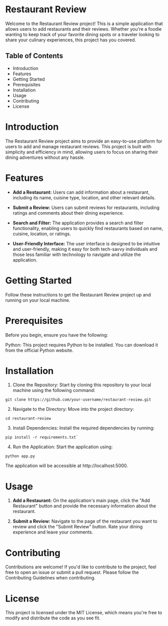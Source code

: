 
# Restaurant Review
Welcome to the Restaurant Review project! This is a simple application that allows users to add restaurants and their reviews. Whether you're a foodie wanting to keep track of your favorite dining spots or a traveler looking to share your culinary experiences, this project has you covered.

## Table of Contents
- Introduction
- Features
- Getting Started
- Prerequisites
- Installation
- Usage
- Contributing
- License

# Introduction
The Restaurant Review project aims to provide an easy-to-use platform for users to add and manage restaurant reviews. This project is built with simplicity and efficiency in mind, allowing users to focus on sharing their dining adventures without any hassle.

# Features
- **Add a Restaurant:** Users can add information about a restaurant, including its name, cuisine type, location, and other relevant details.

- **Submit a Review:** Users can submit reviews for restaurants, including ratings and comments about their dining experience.

- **Search and Filter:** The application provides a search and filter functionality, enabling users to quickly find restaurants based on name, cuisine, location, or ratings.

- **User-Friendly Interface:** The user interface is designed to be intuitive and user-friendly, making it easy for both tech-savvy individuals and those less familiar with technology to navigate and utilize the application.

# Getting Started
Follow these instructions to get the Restaurant Review project up and running on your local machine.

# Prerequisites
Before you begin, ensure you have the following:

Python: This project requires Python to be installed. You can download it from the official Python website.

# Installation
1. Clone the Repository: Start by cloning this repository to your local machine using the following command:

```
git clone https://github.com/your-username/restaurant-review.git
```

2. Navigate to the Directory: Move into the project directory:

```
cd restaurant-review
```
3. Install Dependencies: Install the required dependencies by running:

```
pip install -r requirements.txt`
```

4. Run the Application: Start the application using:

```
python app.py
```
The application will be accessible at http://localhost:5000.

# Usage
1. **Add a Restaurant:** On the application's main page, click the "Add Restaurant" button and provide the necessary information about the restaurant.

2. **Submit a Review:** Navigate to the page of the restaurant you want to review and click the "Submit Review" button. Rate your dining experience and leave your comments.

# Contributing
Contributions are welcome! If you'd like to contribute to the project, feel free to open an issue or submit a pull request. Please follow the Contributing Guidelines when contributing.

# License
This project is licensed under the MIT License, which means you're free to modify and distribute the code as you see fit.
